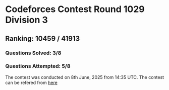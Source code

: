 # Codeforces Contest Round 1029 Division 3
## Ranking: 10459 / 41913
### Questions Solved: 3/8
### Questions Attempted: 5/8

The contest was conducted on 8th June, 2025 from 14:35 UTC.
The contest can be refered from [here](https://codeforces.com/contest/2117)